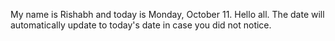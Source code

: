 My name is Rishabh and today is Monday, October 11. Hello all. The date will automatically update to today's date in case you did not notice.
